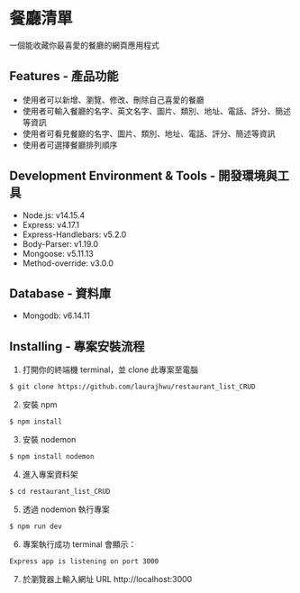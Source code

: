 # 餐廳清單
一個能收藏你最喜愛的餐廳的網頁應用程式

## Features - 產品功能
- 使用者可以新增、瀏覽、修改、刪除自己喜愛的餐廳
- 使用者可輸入餐廳的名字、英文名字、圖片、類別、地址、電話、評分、簡述等資訊
- 使用者可看見餐廳的名字、圖片、類別、地址、電話、評分、簡述等資訊
- 使用者可選擇餐廳排列順序

## Development Environment & Tools - 開發環境與工具
- Node.js: v14.15.4
- Express: v4.17.1
- Express-Handlebars: v5.2.0
- Body-Parser: v1.19.0
- Mongoose: v5.11.13
- Method-override: v3.0.0

## Database - 資料庫
- Mongodb: v6.14.11

## Installing - 專案安裝流程
1. 打開你的終端機 terminal，並 clone 此專案至電腦
```
$ git clone https://github.com/laurajhwu/restaurant_list_CRUD
```
2. 安裝 npm 
```
$ npm install
```
3. 安裝 nodemon
```
$ npm install nodemon
```
4. 進入專案資料架
```
$ cd restaurant_list_CRUD
```
5. 透過 nodemon 執行專案
```
$ npm run dev
```
6. 專案執行成功 terminal 會顯示：
```
Express app is listening on port 3000
```
7. 於瀏覽器上輸入網址 URL
http://localhost:3000
